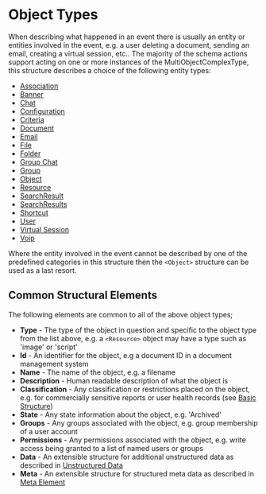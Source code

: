 # Object Types

When describing what happened in an event there is usually an entity or entities involved in the event, e.g. a user deleting a document, sending an email, creating a virtual session, etc.. The majority of the schema actions support acting on one or more instances of the MultiObjectComplexType, this structure describes a choice of the following entity types:

* [Association](./association.md)
* [Banner](./banner.md)
* [Chat](./chat.md)
* [Configuration](./configuration.md)
* [Criteria](./criteria.md)
* [Document](./document.md)
* [Email](./email.md)
* [File](./file.md)
* [Folder](./folder.md)
* [Group Chat](./groupChat.md)
* [Group](./group.md)
* [Object](./object.md)
* [Resource](./resource.md)
* [SearchResult](./searchResult.md)
* [SearchResults](./searchResults.md)
* [Shortcut](./shortcut.md)
* [User](./user.md)
* [Virtual Session](./virtualSession.md)
* [Voip](./voip.md)

Where the entity involved in the event cannot be described by one of the predefined categories in this structure then the `<Object>` structure can be used as a last resort.

## Common Structural Elements

The following elements are common to all of the above object types;

* **Type** - The type of the object in question and specific to the object type from the list above, e.g. a `<Resource>` object may have a type such as 'image' or 'script'
* **Id** - An identifier for the object, e.g a document ID in a document management system
* **Name** - The name of the object, e.g. a filename
* **Description** - Human readable description of what the object is
* **Classification** - Any classification or restrictions placed on the object, e.g. for commercially sensitive reports or user health records (see [Basic Structure](../basicStructure/README.md))
* **State** - Any state information about the object, e.g. 'Archived' 
* **Groups** - Any groups associated with the object, e.g. group membership of a user account
* **Permissions** - Any permissions associated with the object, e.g. write access being granted to a list of named users or groups
* **Data** - An extensible structure for additional unstructured data as described in [Unstructured Data](../unstructuredData.md)
* **Meta** - An extensible structure for structured meta data as described in [Meta Element](../meta.md)

